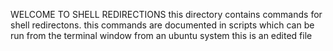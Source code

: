 WELCOME TO SHELL REDIRECTIONS
this directory contains commands for shell redirectons. this commands are documented in scripts which can be run from the terminal window from an ubuntu system
this is an edited file
